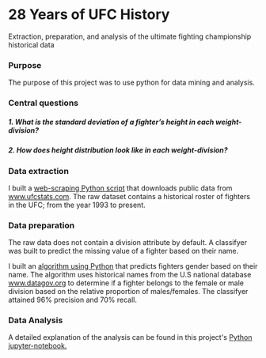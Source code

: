 # 28 Years of UFC History
Extraction, preparation, and analysis of the ultimate fighting championship historical data

### Purpose
The purpose of this project was to use python for data mining and analysis.

### Central questions
#####   1. What is the standard deviation of a fighter’s height in each weight-division?
#####   2. How does height distribution look like in each weight-division? 

### Data extraction
I built a [web-scraping Python script](https://github.com/estgarci/UFC-Data-Analysis/blob/main/data/extraction/extract_fighters.py) that downloads public data from www.ufcstats.com. The raw dataset contains a historical roster of fighters in the UFC; from the year 1993 to present.

### Data preparation
The raw data does not contain a division attribute by default. A classifyer was built to predict the missing value of a fighter based on their name.

I built an [algorithm using Python](https://github.com/estgarci/UFC-Data-Analysis/blob/main/name_sex_classifier/sex_classifier.py) that predicts fighters gender based on their name. The algorithm uses historical names from the U.S national database www.datagov.org to determine if a fighter belongs to the female or male division based on the relative proportion of males/females. The classifyer attained 96% precision and 70% recall.

### Data Analysis
A detailed explanation of the analysis can be found in this project's [Python jupyter-notebook.](https://github.com/estgarci/UFC-Data-Analysis/blob/main/exploratory_analysis.ipynb)

